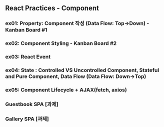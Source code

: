 ## React Practices - Component

### ex01: Property: Component 작성 (Data Flow: Top->Down) - Kanban Board #1
### ex02: Component Styling - Kanban Board #2
### ex03: React Event
### ex04: State : Controlled VS Uncontrolled Component, Stateful and Pure Component, Data Flow (Data Flow: Down->Top)
### ex05: Component Lifecycle + AJAX(fetch, axios)

### Guestbook SPA [과제]
### Gallery SPA [과제]